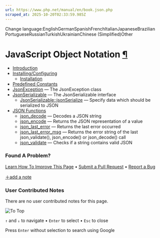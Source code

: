 ```yaml
---
url: https://www.php.net/manual/en/book.json.php
scraped_at: 2025-10-20T02:33:59.985Z
---
```


Change language:EnglishGermanSpanishFrenchItalianJapaneseBrazilian PortugueseRussianTurkishUkrainianChinese (Simplified)Other

# JavaScript Object Notation [¶](https://www.php.net/manual/en/book.json.php\#book.json)

- [Introduction](https://www.php.net/manual/en/intro.json.php)
- [Installing/Configuring](https://www.php.net/manual/en/json.setup.php)
  - [Installation](https://www.php.net/manual/en/json.installation.php)
- [Predefined Constants](https://www.php.net/manual/en/json.constants.php)
- [JsonException](https://www.php.net/manual/en/class.jsonexception.php) — The JsonException class
- [JsonSerializable](https://www.php.net/manual/en/class.jsonserializable.php) — The JsonSerializable interface
  - [JsonSerializable::jsonSerialize](https://www.php.net/manual/en/jsonserializable.jsonserialize.php) — Specify data which should be serialized to JSON
- [JSON Functions](https://www.php.net/manual/en/ref.json.php)
  - [json\_decode](https://www.php.net/manual/en/function.json-decode.php) — Decodes a JSON string
  - [json\_encode](https://www.php.net/manual/en/function.json-encode.php) — Returns the JSON representation of a value
  - [json\_last\_error](https://www.php.net/manual/en/function.json-last-error.php) — Returns the last error occurred
  - [json\_last\_error\_msg](https://www.php.net/manual/en/function.json-last-error-msg.php) — Returns the error string of the last json\_validate(), json\_encode() or json\_decode() call
  - [json\_validate](https://www.php.net/manual/en/function.json-validate.php) — Checks if a string contains valid JSON

### Found A Problem?

[Learn How To Improve This Page](https://github.com/php/doc-base/blob/master/README.md "This will take you to our contribution guidelines on GitHub")
•
[Submit a Pull Request](https://github.com/php/doc-en/blob/master/reference/json/book.xml)
•
[Report a Bug](https://github.com/php/doc-en/issues/new?body=From%20manual%20page:%20https:%2F%2Fphp.net%2Fbook.json%0A%0A---)

[＋add a note](https://www.php.net/manual/add-note.php?sect=book.json&repo=en&redirect=https://www.php.net/manual/en/book.json.php)

### User Contributed Notes

There are no user contributed notes for this page.

![To Top](https://www.php.net/images/to-top@2x.png)

`↑` and `↓` to navigate •
`Enter` to select •
`Esc` to close


Press `Enter` without
selection to search using Google
